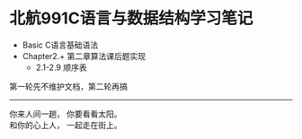 # 北航991C语言与数据结构学习笔记
* Basic C语言基础语法
* Chapter2.+ 第二章算法课后题实现
    * 2.1-2.9 顺序表  

第一轮先不维护文档，第二轮再搞  

---
你来人间一趟， 你要看看太阳。  
和你的心上人， 一起走在街上。